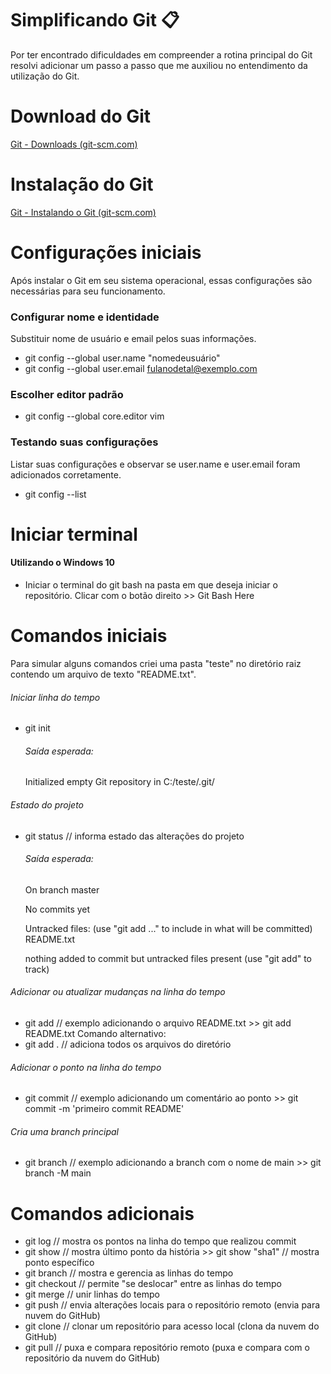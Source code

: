 # Simplificando Git :clipboard:

Por ter encontrado dificuldades em compreender a rotina principal do Git resolvi adicionar um passo a passo que me auxiliou no entendimento da utilização do Git.

# Download do Git

[Git - Downloads (git-scm.com)](https://git-scm.com/downloads)

# Instalação do Git

[Git - Instalando o Git (git-scm.com)](https://git-scm.com/book/pt-br/v2/Começando-Instalando-o-Git)

# Configurações iniciais

Após instalar o Git em seu sistema operacional, essas configurações são necessárias para seu funcionamento.

### Configurar nome e identidade

Substituir nome de usuário e email pelos suas informações.

- git config --global user.name "nomedeusuário"
- git config --global user.email fulanodetal@exemplo.com

### Escolher editor padrão

- git config --global core.editor vim

### Testando suas configurações

Listar suas configurações e observar se user.name e user.email foram adicionados corretamente.
- git config --list

# Iniciar terminal
#### Utilizando o Windows 10
- Iniciar o terminal do git bash na pasta em que deseja iniciar o repositório.
Clicar com o botão direito >> Git Bash Here

# Comandos iniciais 

Para simular alguns comandos criei uma pasta "teste" no diretório raiz contendo um arquivo de texto "README.txt".

###### Iniciar linha do tempo

- git init 

    ###### Saída esperada:

    Initialized empty Git repository in C:/teste/.git/

###### Estado do projeto

- git status // informa estado das alterações do projeto

    ###### Saída esperada:
    On branch master

    No commits yet

    Untracked files:
    (use "git add <file>..." to include in what will be committed)
            README.txt

    nothing added to commit but untracked files present (use "git add" to track)

###### Adicionar ou atualizar mudanças na linha do tempo

- git add // exemplo adicionando o arquivo README.txt >> git add README.txt
Comando alternativo:
- git add . // adiciona todos os arquivos do diretório

###### Adicionar o ponto na linha do tempo

- git commit // exemplo adicionando um comentário ao ponto >> git commit -m 'primeiro commit README'

###### Cria uma branch principal

- git branch // exemplo adicionando a branch com o nome de main >> git branch -M main


# Comandos adicionais

- git log // mostra os pontos na linha do tempo que realizou commit
- git show // mostra último ponto da história >> git show "sha1" // mostra ponto específico
- git branch // mostra e gerencia as linhas do tempo
- git checkout // permite "se deslocar" entre as linhas do tempo
- git merge // unir linhas do tempo
- git push // envia alterações locais para o repositório remoto (envia para nuvem do GitHub)
- git clone // clonar um repositório para acesso local (clona da nuvem do GitHub)
- git pull // puxa e compara repositório remoto (puxa e compara com o repositório da nuvem do GitHub)

